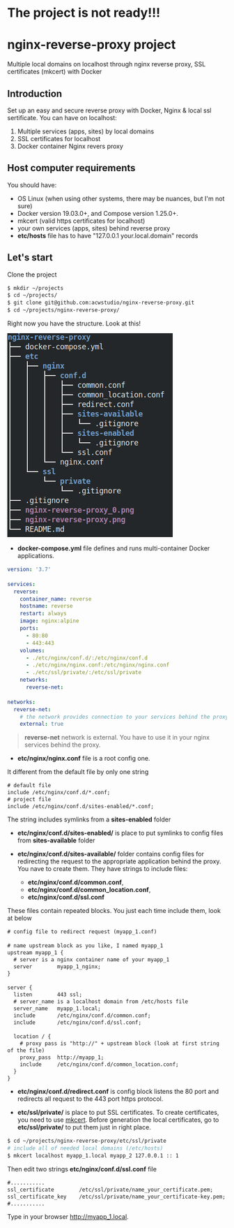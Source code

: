 # The project is not ready!!!

# nginx-reverse-proxy project
Multiple local domains on localhost through nginx reverse proxy, SSL certificates (mkcert) with Docker
## Introduction
Set up an easy and secure reverse proxy with Docker, Nginx & local ssl sertificate.
You can have on localhost:
1. Multiple services (apps, sites) by local domains
2. SSL certificates for localhost
3. Docker container Nginx revers proxy
## Host computer requirements
You should have:
- OS Linux (when using other systems, there may be nuances, but I'm not sure)
- Docker version 19.03.0+, and Compose version 1.25.0+.
- mkcert (valid https certificates for localhost)
- your own services (apps, sites) behind reverse proxy
- **etc/hosts** file has to have "127.0.0.1  your.local.domain" records
## Let's start
Clone the project
```bash
$ mkdir ~/projects
$ cd ~/projects/
$ git clone git@github.com:acwstudio/nginx-reverse-proxy.git
$ cd ~/projects/nginx-reverse-proxy/
```
Right now you have the structure. Look at this!

![revers0](https://github.com/acwstudio/nginx-reverse-proxy/blob/master/nginx-reverse-proxy_0.png?raw=true)

- **docker-compose.yml** file defines and runs multi-container Docker applications.

```yaml
version: '3.7'

services:
  reverse:
    container_name: reverse
    hostname: reverse
    restart: always
    image: nginx:alpine
    ports:
      - 80:80
      - 443:443
    volumes:
      - ./etc/nginx/conf.d/:/etc/nginx/conf.d
      - ./etc/nginx/nginx.conf:/etc/nginx/nginx.conf
      - ./etc/ssl/private/:/etc/ssl/private
    networks:
      reverse-net:

networks:
  reverse-net:
    # the network provides connection to your services behind the proxy
    external: true
```

> **reverse-net** network is external. You have to use it in your nginx services behind the proxy.

- **etc/nginx/nginx.conf** file is a root config one. 

It different from the default file by only one string

```nginx
# default file
include /etc/nginx/conf.d/*.conf;
# project file
include /etc/nginx/conf.d/sites-enabled/*.conf;
```
The string includes symlinks from a **sites-enabled** folder

- **etc/nginx/conf.d/sites-enabled/** is place to put symlinks to config files from **sites-available** folder

- **etc/nginx/conf.d/sites-available/** folder contains config files for redirecting the request to the appropriate
application behind the proxy. You nave to create them. They have strings to include files:

    * **etc/nginx/conf.d/common.conf**, 
    * **etc/nginx/conf.d/common_location.conf**, 
    * **etc/nginx/conf.d/ssl.conf**

These files contain repeated blocks. You just each time include them, look at below
```nginx
# config file to redirect request (myapp_1.conf)

# name upstream block as you like, I named myapp_1
upstream myapp_1 {
  # server is a nginx container name of your myapp_1
  server        myapp_1_nginx;
}

server {
  listen        443 ssl;
  # server_name is a localhost domain from /etc/hosts file
  server_name   myapp_1.local;
  include       /etc/nginx/conf.d/common.conf;
  include       /etc/nginx/conf.d/ssl.conf;

  location / {
    # proxy pass is "http://" + upstream block (look at first string of the file)
    proxy_pass  http://myapp_1;
    include     /etc/nginx/conf.d/common_location.conf;
  }
}
```
- **etc/nginx/conf.d/redirect.conf** is config block listens the 80 port and redirects all request to the 443 port 
https protocol.

- **etc/ssl/private/** is place to put SSL certificates. To create certificates, you need to use
[mkcert](http://brain.nohau.ru/doku.php?id=create-locally-trusted-ssl-certificates). Before generation the local 
certificates, go to **etc/ssl/private/** to put them just in right place.
```bash
$ cd ~/projects/nginx-reverse-proxy/etc/ssl/private
# include all of needed local domains (/etc/hosts)
$ mkcert localhost myapp_1.local myapp_2 127.0.0.1 :: 1
```
Then edit two strings **etc/nginx/conf.d/ssl.conf** file
```nginx
#...........
ssl_certificate        /etc/ssl/private/name_your_certificate.pem;
ssl_certificate_key    /etc/ssl/private/name_your_certificate-key.pem;
#...........
```

Type in your browser http://myapp_1.local.